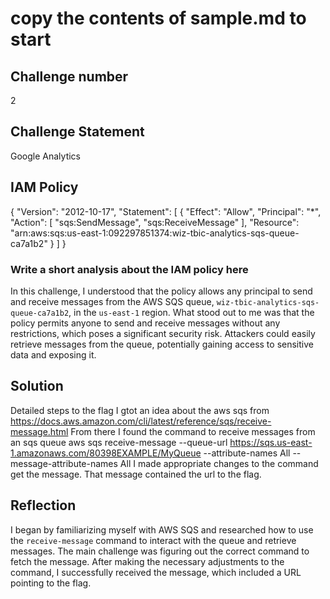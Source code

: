 # copy the contents of sample.md to start
## Challenge number
2
## Challenge Statement
Google Analytics
## IAM Policy
{ "Version": "2012-10-17", "Statement": [ { "Effect": "Allow", "Principal": "*", "Action": [ "sqs:SendMessage", "sqs:ReceiveMessage" ], "Resource": "arn:aws:sqs:us-east-1:092297851374:wiz-tbic-analytics-sqs-queue-ca7a1b2" } ] }
### Write a short analysis about the IAM policy here

In this challenge, I understood that the policy allows any principal to send and receive messages from the AWS SQS queue, `wiz-tbic-analytics-sqs-queue-ca7a1b2`, in the `us-east-1` region. What stood out to me was that the policy permits anyone to send and receive messages without any restrictions, which poses a significant security risk. Attackers could easily retrieve messages from the queue, potentially gaining access to sensitive data and exposing it.

## Solution
Detailed steps to the flag I gtot an idea about the aws sqs from https://docs.aws.amazon.com/cli/latest/reference/sqs/receive-message.html From there I found the command to receive messages from an sqs queue aws sqs receive-message --queue-url https://sqs.us-east-1.amazonaws.com/80398EXAMPLE/MyQueue --attribute-names All --message-attribute-names All I made appropriate changes to the command get the message. That message contained the url to the flag.

## Reflection
I began by familiarizing myself with AWS SQS and researched how to use the `receive-message` command to interact with the queue and retrieve messages. The main challenge was figuring out the correct command to fetch the message. After making the necessary adjustments to the command, I successfully received the message, which included a URL pointing to the flag.
